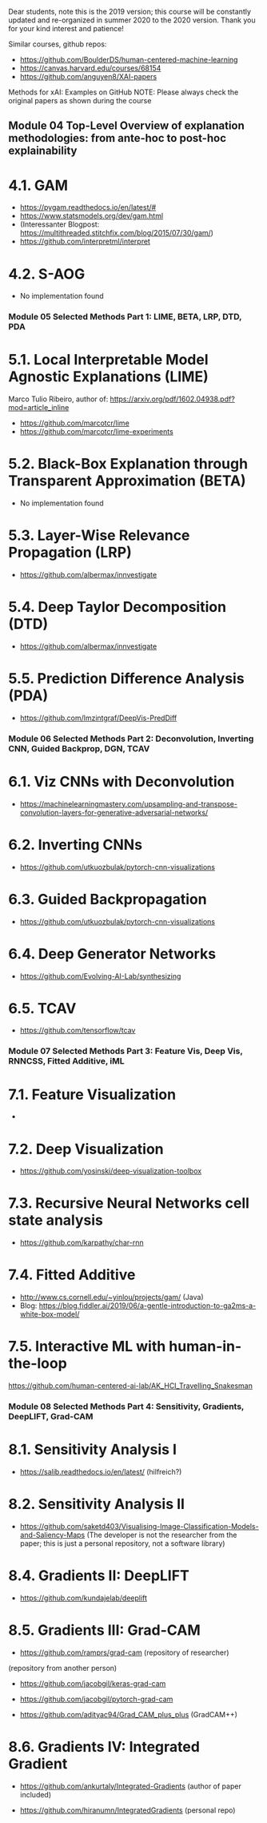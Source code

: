 Dear students, note this is the 2019 version; this course will be constantly updated and re-organized in summer 2020 to the 2020 version. Thank you for your kind interest and patience!


Similar courses, github repos:
- https://github.com/BoulderDS/human-centered-machine-learning
- https://canvas.harvard.edu/courses/68154
- https://github.com/anguyen8/XAI-papers

Methods for xAI: Examples on GitHub
NOTE: Please always check the original papers as shown during the course

## Module 04 Top-Level Overview of explanation methodologies: from ante-hoc to post-hoc explainability ###

# 4.1. GAM

- https://pygam.readthedocs.io/en/latest/#
- https://www.statsmodels.org/dev/gam.html
- (Interessanter Blogpost: https://multithreaded.stitchfix.com/blog/2015/07/30/gam/)
- https://github.com/interpretml/interpret

# 4.2. S-AOG

- No implementation found

### Module 05 Selected Methods Part 1: LIME, BETA, LRP, DTD, PDA ###

# 5.1. Local Interpretable Model Agnostic Explanations (LIME)

Marco Tulio Ribeiro, author of: https://arxiv.org/pdf/1602.04938.pdf?mod=article_inline
- https://github.com/marcotcr/lime
- https://github.com/marcotcr/lime-experiments

# 5.2. Black-Box Explanation through Transparent Approximation (BETA)

- No implementation found

# 5.3. Layer-Wise Relevance Propagation (LRP)

- https://github.com/albermax/innvestigate

# 5.4. Deep Taylor Decomposition (DTD)

- https://github.com/albermax/innvestigate

# 5.5. Prediction Difference Analysis (PDA)

- https://github.com/lmzintgraf/DeepVis-PredDiff

### Module 06 Selected Methods Part 2: Deconvolution, Inverting CNN, Guided Backprop, DGN, TCAV ###

# 6.1. Viz CNNs with Deconvolution

- https://machinelearningmastery.com/upsampling-and-transpose-convolution-layers-for-generative-adversarial-networks/

# 6.2. Inverting CNNs

- https://github.com/utkuozbulak/pytorch-cnn-visualizations

# 6.3. Guided Backpropagation

- https://github.com/utkuozbulak/pytorch-cnn-visualizations

# 6.4. Deep Generator Networks

- https://github.com/Evolving-AI-Lab/synthesizing

# 6.5. TCAV

- https://github.com/tensorflow/tcav

### Module 07 Selected Methods Part 3: Feature Vis, Deep Vis, RNNCSS, Fitted Additive, iML ###

# 7.1. Feature Visualization

- 

# 7.2. Deep Visualization

- https://github.com/yosinski/deep-visualization-toolbox

# 7.3. Recursive Neural Networks cell state analysis

- https://github.com/karpathy/char-rnn

# 7.4. Fitted Additive

- http://www.cs.cornell.edu/~yinlou/projects/gam/ (Java)
- Blog: https://blog.fiddler.ai/2019/06/a-gentle-introduction-to-ga2ms-a-white-box-model/

# 7.5. Interactive ML with human-in-the-loop

https://github.com/human-centered-ai-lab/AK_HCI_Travelling_Snakesman

### Module 08 Selected Methods Part 4: Sensitivity, Gradients, DeepLIFT, Grad-CAM  ###

# 8.1. Sensitivity Analysis I

- https://salib.readthedocs.io/en/latest/ (hilfreich?)

# 8.2. Sensitivity Analysis II

- https://github.com/saketd403/Visualising-Image-Classification-Models-and-Saliency-Maps 
(The developer is not the researcher from the paper; this is just a personal repository, 
not a software library)

# 8.4. Gradients II: DeepLIFT

- https://github.com/kundajelab/deeplift

# 8.5. Gradients III: Grad-CAM 

- https://github.com/ramprs/grad-cam (repository of researcher)

(repository from another person)
- https://github.com/jacobgil/keras-grad-cam
- https://github.com/jacobgil/pytorch-grad-cam

- https://github.com/adityac94/Grad_CAM_plus_plus (GradCAM++)

# 8.6. Gradients IV: Integrated Gradient 

- https://github.com/ankurtaly/Integrated-Gradients (author of paper included)

- https://github.com/hiranumn/IntegratedGradients (personal repo)

